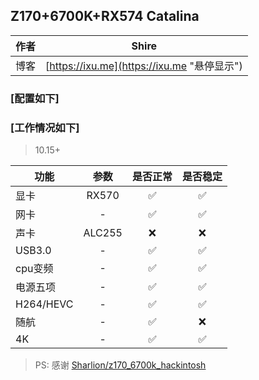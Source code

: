 ## Z170+6700K+RX574 Catalina
	
|作者|Shire|
|---|---
|博客|[https://ixu.me](https://ixu.me "悬停显示")|

### [配置如下]

### [工作情况如下]
> 10.15+

|功能|参数|是否正常| 是否稳定
|---|:---:|:---:|:---:
|显卡|RX570|✅|✅
|网卡|-|✅|✅
|声卡|ALC255|❌|❌
|USB3.0|-|✅|✅
|cpu变频|-|✅|✅
|电源五项|-|✅|✅
|H264/HEVC|-|✅|✅
|随航|-|✅|❌
|4K|-|✅|✅
	
> PS: 感谢 [Sharlion/z170_6700k_hackintosh](https://github.com/Sharlion/z170_6700k_hackintosh)
